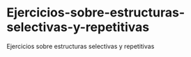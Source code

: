 # Ejercicios-sobre-estructuras-selectivas-y-repetitivas
Ejercicios sobre estructuras selectivas y repetitivas
